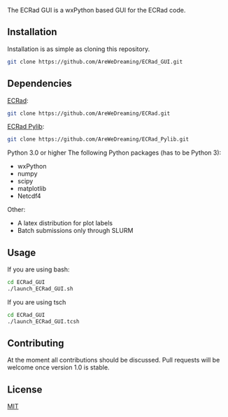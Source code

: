 The ECRad GUI is a wxPython based GUI for the ECRad code.

## Installation

Installation is as simple as cloning this repository.

```bash
git clone https://github.com/AreWeDreaming/ECRad_GUI.git
```

## Dependencies
[ECRad](https://github.com/AreWeDreaming/ECRad):

```bash
git clone https://github.com/AreWeDreaming/ECRad.git
```
[ECRad Pylib](https://github.com/AreWeDreaming/ECRad_Pylib):

```bash
git clone https://github.com/AreWeDreaming/ECRad_Pylib.git
```


Python 3.0 or higher
The following Python packages (has to be Python 3):
* wxPython
* numpy
* scipy
* matplotlib
* Netcdf4

Other:
* A latex distribution for plot labels
* Batch submissions only through SLURM

## Usage
If you are using bash:
```bash
cd ECRad_GUI
./launch_ECRad_GUI.sh
```
If you are using tsch
```bash
cd ECRad_GUI
./launch_ECRad_GUI.tcsh
```


## Contributing
At the moment all contributions should be discussed. Pull requests will be welcome once version 1.0 is stable.

## License
[MIT](https://choosealicense.com/licenses/mit/)
